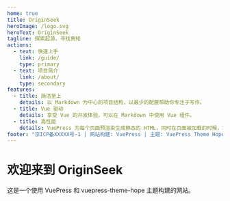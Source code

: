 ```yaml
---
home: true
title: OriginSeek
heroImage: /logo.svg
heroText: OriginSeek
tagline: 探索起源，寻找真知
actions:
  - text: 快速上手
    link: /guide/
    type: primary
  - text: 项目简介
    link: /about/
    type: secondary
features:
  - title: 简洁至上
    details: 以 Markdown 为中心的项目结构，以最少的配置帮助你专注于写作。
  - title: Vue 驱动
    details: 享受 Vue 的开发体验，可以在 Markdown 中使用 Vue 组件。
  - title: 高性能
    details: VuePress 为每个页面预渲染生成静态的 HTML，同时在页面被加载的时候，将作为 SPA 运行。
footer: "京ICP备XXXXX号-1 | 网站构建: VuePress | 主题: VuePress Theme Hope ｜ 开发工具: Trae"
---
```


# 欢迎来到 OriginSeek

这是一个使用 VuePress 和 vuepress-theme-hope 主题构建的网站。